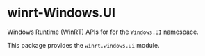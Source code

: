 <!-- warning: Please don't edit this file. It was automatically generated. -->

# winrt-Windows.UI

Windows Runtime (WinRT) APIs for for the `Windows.UI` namespace.

This package provides the `winrt.windows.ui` module.
